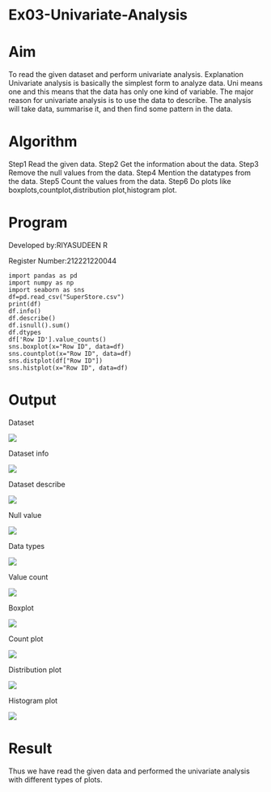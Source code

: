 # Ex03-Univariate-Analysis
# Aim
To read the given dataset and perform univariate analysis.
Explanation
Univariate analysis is basically the simplest form to analyze data. Uni means one and this means
that the data has only one kind of variable. The major reason for univariate analysis is to use the
data to describe. The analysis will take data, summarise it, and then find some pattern in the data.
# Algorithm
Step1 Read the given data.
Step2 Get the information about the data.
Step3 Remove the null values from the data.
Step4 Mention the datatypes from the data.
Step5 Count the values from the data.
Step6 Do plots like boxplots,countplot,distribution plot,histogram plot.
# Program
Developed by:RIYASUDEEN R

Register Number:212221220044

```
import pandas as pd
import numpy as np
import seaborn as sns
df=pd.read_csv("SuperStore.csv")
print(df)
df.info()
df.describe()
df.isnull().sum()
df.dtypes
df['Row ID'].value_counts()
sns.boxplot(x="Row ID", data=df)
sns.countplot(x="Row ID", data=df)
sns.distplot(df["Row ID"])
sns.histplot(x="Row ID", data=df)
```
# Output
Dataset

![](https://github.com/KumaravelIT/Ex03-Univariate-Analysis/blob/main/1.jpg)

Dataset info

![](https://github.com/KumaravelIT/Ex03-Univariate-Analysis/blob/main/2.jpg)



Dataset describe

![](https://github.com/KumaravelIT/Ex03-Univariate-Analysis/blob/main/3.jpg)


Null value

![](https://github.com/KumaravelIT/Ex03-Univariate-Analysis/blob/main/4.jpg)

Data types

![](https://github.com/KumaravelIT/Ex03-Univariate-Analysis/blob/main/5.jpg)

Value count

![](https://github.com/KumaravelIT/Ex03-Univariate-Analysis/blob/main/6.jpg)

Boxplot

![](https://github.com/KumaravelIT/Ex03-Univariate-Analysis/blob/main/7.jpg)

Count plot

![](https://github.com/KumaravelIT/Ex03-Univariate-Analysis/blob/main/8.jpg)

Distribution plot

![](https://github.com/KumaravelIT/Ex03-Univariate-Analysis/blob/main/9.jpg)

Histogram plot

![](https://github.com/KumaravelIT/Ex03-Univariate-Analysis/blob/main/99.jpg)


# Result
Thus we have read the given data and performed the univariate analysis with different types of
plots.
